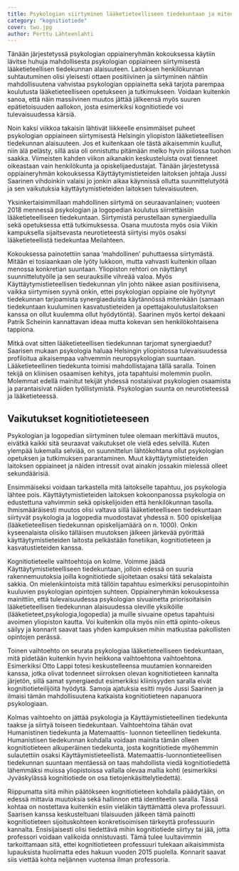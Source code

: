 ```yaml
---
title: Psykologian siirtyminen lääketieteelliseen tiedekuntaan ja miten tämä vaikuttaa kognitiotieteeseen
category: "kognitiotiede"
cover: two.jpg
author: Perttu Lähteenlahti
---
```


Tänään järjestetyssä psykologian oppiaineryhmän kokouksessa käytiin lävitse huhuja mahdollisesta psykologian oppiaineen siirtymisestä lääketieteellisen tiedekunnan alaisuuteen. Laitoksen henkilökunnan suhtautuminen olisi yleisesti ottaen positiivinen ja siirtyminen nähtiin mahdollisuutena vahvistaa psykologian oppiainetta sekä tarjota parempaa koulutusta lääketieteelliseen opetukseen ja tutkimukseen. Voidaan kuitenkin sanoa, että näin massiivinen muutos jättää jälkeensä myös suuren epätietoisuuden aallokon, josta esimerkiksi kognitiotiede voi tulevaisuudessa kärsiä.

Noin kaksi viikkoa takaisin lähtivät liikkeelle ensimmäiset puheet psykologian oppiaineen siirtymisestä Helsingin yliopiston lääketieteellisen tiedekunnan alaisuuteen. Jos et kuitenkaan ole tästä aikaisemmin kuullut, niin älä pelästy, sillä asia oli onnistuttu pitämään melko hyvin piilossa tuohon saakka. Viimeisten kahden viikon aikanakin keskusteluista ovat tienneet oikeastaan vain henkilökunta ja opiskelijaedustajat. Tänään järjestetyssä oppiaineryhmän kokouksessa Käyttäytymistieteiden laitoksen johtaja Jussi Saarinen vihdoinkin valaisi jo jonkin aikaa käynnissä ollutta suunnittelutyötä ja sen vaikutuksia käyttäytymistieteiden laitoksen tulevaisuuteen.

Yksinkertaisimmillaan mahdollinen siirtymä on seuraavanlainen; vuoteen 2018 mennessä psykologian ja logopedian koulutus siirrettäisiin lääketieteelliseen tiedekuntaan. Siirtymistä perustellaan synergiaeduilla sekä opetuksessa että tutkimuksessa. Osana muutosta myös osia Viikin kampuksella sijaitsevasta neurotieteestä siirtyisi myös osaksi lääketieteellistä tiedekuntaa Meilahteen.

Kokouksessa painotettiin sanaa ‘mahdollinen’ puhuttaessa siirtymästä. Mitään ei tosiaankaan ole lyöty lukkoon, mutta vahvasti kuitenkin ollaan menossa konkretian suuntaan. Yliopiston rehtori on näyttänyt suunnittelutyölle ja sen seurauksille vihreää valoa. Myös Käyttäytymistieteellisen tiedekunnan ylin johto näkee asian positiivisena, vaikka siirtymisen syynä onkin, ettei psykologian oppiaine ole hyötynyt tiedekunnan tarjoamista synergiaeduista käytännössä mitenkään (samaan tiedekuntaan kuuluminen kasvatustieteiden ja opettajakoulutuslaitoksen kanssa on ollut kuulemma ollut hyödytöntä). Saarinen myös kertoi dekaani Patrik Scheinin kannattavan ideaa mutta kokevan sen henkilökohtaisena tappiona.

Mitkä ovat sitten lääketieteellisen tiedekunnan tarjomat synergiaedut? Saarisen mukaan psykologia haluaa Helsingin yliopistossa tulevaisuudessa profiloitua aikaisempaa vahvemmin neuropsykologian suuntaan. Lääketieteellinen tiedekunta toimisi mahdollistajana tällä saralla. Toinen tekijä on kliinisen osaamisen kehitys, jota tapahtuisi molemmin puolin. Molemmat edellä mainitut tekijät yhdessä nostaisivat psykologien osaamista ja parantaisivat näiden työllistymistä. Psykologian suunta on neurotieteessä ja lääketieteessä.

## Vaikutukset kognitiotieteeseen

Psykologian ja logopedian siirtyminen tulee olemaan merkittävä muutos, eivätkä kaikki sitä seuraavat vaikutukset ole vielä edes selvillä. Kuten ylempää lukemalla selviää, on suunnittelun lähtökohtana ollut psykologian opetuksen ja tutkimuksen parantaminen. Muut käyttäytymistieteiden laitoksen oppiaineet ja näiden intressit ovat ainakin jossakin mielessä olleet sekundäärisiä.

Ensimmäiseksi voidaan tarkastella mitä laitokselle tapahtuu, jos psykologia lähtee pois. Käyttäytymistieteiden laitoksen kokoonpanossa psykologia on edustettuna vahvimmin sekä opiskelijoiden että henkilökunnan tasolla. Ihmismääräisesti muutos olisi valtava sillä lääketieteelliseen tiedekuntaan siirtyvät psykologia ja logopedia muodostavat yhdessä n. 500 opiskelijaa (lääketieteellisen tiedekunnan opiskelijamäärä on n. 1000). Onkin kyseenalaista olisiko tälläisen muutoksen jälkeen järkevää pyörittää käyttäytymistieteiden laitosta pelkästään fonetiikan, kognitiotieteen ja kasvatustieteiden kanssa.

Kognitiotieteelle vaihtoehtoja on kolme. Voimme jäädä Käyttäytymistieteelliseen tiedekuntaan, jolloin edessä on suuria rakennemuutoksia joilla kognitiotiede sijoitetaan osaksi tätä sekalaista sakkia. On mielenkiintoista mitä tällöin tapahtuu esimerkiksi perusopintoihin kuuluvien psykologian opintojen suhteen. Oppiaineryhmän kokouksessa mainittiin, että tulevaisuudessa psykologian sivuainetta priorisoitaisiin lääketieteellisen tiedekunnan alaisuudessa oleville yksiköille (lääketieteet,psykologia,logopedia) ja muille sivuaine opetus tapahtuisi avoimen yliopiston kautta. Voi kuitenkin olla myös niin että opinto-oikeus säilyy ja konnarit saavat taas yhden kampuksen mihin matkustaa pakollisten opintojen perässä.

Toinen vaihtoehto on seurata psykologiaa lääketieteelliseen tiedekuntaan, mitä pidetään kuitenkin hyvin heikkona vaihtoehtona vaihtoehtona. Esimerkiksi Otto Lappi totesi keskustelleensa muutamien konnareiden kanssa, jotka olivat todenneet siirroksen olevan kognitiotieteen kannalta järjetön, sillä samat synergiaedut esimerkiksi kliinisyyden saralla eivät kognitiotieteilijöitä hyödytä. Samoja ajatuksia esitti myös Jussi Saarinen ja ilmaisi tämän mahdollisuutena katkaista kognitiotieteen napanuora psykologiaan.

Kolmas vaihtoehto on jättää psykologia ja Käyttäymistieteellinen tiedekunta taakse ja siirtyä toiseen tiedekuntaan. Vaihtoehtoina tähän ovat Humanistinen tiedekunta ja Matemaattis- luonnon tieteellinen tiedekunta. Humanistisen tiedekunnan kohdalla voidaan mainita tämän olleen kognitiotieteen alkuperäinen tiedekunta, josta kognitiotiede myöhemmin sulautettiin osaksi Käyttäymistieteellistä. Matemaattis-luonnontieteellisen tiedekunnan suuntaan mentäessä on taas mahdollista viedä kognitiotiedettä lähemmäksi muissa yliopistoissa vallalla olevaa mallia kohti (esimerkiksi Jyväskylässä kognitiotiede on osa tietojenkäsittelytiedettä).

Riippumatta siitä mihin päätökseen kognitiotieteen kohdalla päädytään, on edessä mittavia muutoksia sekä hallinnon että identiteetin saralla. Tässä kohtaa on nostettava kuitenkin esiin vieläkin täyttämättä oleva professuuri. Saarisen kanssa keskusteltuani tilaisuuden jälkeen tämä painotti kognitiotieteen sijoituskohteen konkretisoimisen tärkeyttä professuurin kannalta. Ensisijaisesti olisi tiedettävä mihin kognitiotiede siirtyy tai jää, jotta professori voidaan valikoida onnistuvasti. Tämä tulee luultavimmin tarkoittamaan sitä, ettei kognitiotieteen professuuri tulekaan aikaisimmista lupauksista huolimatta edes hakuun vuoden 2015 puolella. Konnarit saavat siis viettää kohta neljännen vuotensa ilman professoria.
